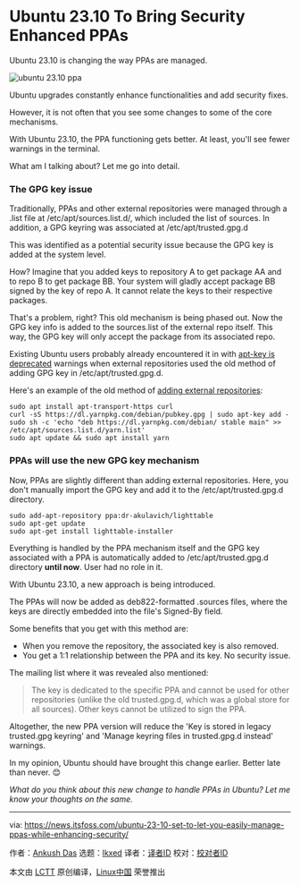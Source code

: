 [#]: subject: "Ubuntu 23.10 To Bring Security Enhanced PPAs"
[#]: via: "https://news.itsfoss.com/ubuntu-23-10-set-to-let-you-easily-manage-ppas-while-enhancing-security/"
[#]: author: "Ankush Das https://news.itsfoss.com/author/ankush/"
[#]: collector: "lkxed"
[#]: translator: " "
[#]: reviewer: " "
[#]: publisher: " "
[#]: url: " "

Ubuntu 23.10 To Bring Security Enhanced PPAs
======

Ubuntu 23.10 is changing the way PPAs are managed.

![ubuntu 23.10 ppa][1]

Ubuntu upgrades constantly enhance functionalities and add security fixes.

However, it is not often that you see some changes to some of the core mechanisms.

With Ubuntu 23.10, the PPA functioning gets better. At least, you'll see fewer warnings in the terminal.

What am I talking about? Let me go into detail.

### The GPG key issue

Traditionally, PPAs and other external repositories were managed through a .list file at /etc/apt/sources.list.d/, which included the list of sources. In addition, a GPG keyring was associated at /etc/apt/trusted.gpg.d

This was identified as a potential security issue because the GPG key is added at the system level.

How? Imagine that you added keys to repository A to get package AA and to repo B to get package BB. Your system will gladly accept package BB signed by the key of repo A. It cannot relate the keys to their respective packages.

That's a problem, right? This old mechanism is being phased out. Now the GPG key info is added to the sources.list of the external repo itself. This way, the GPG key will only accept the package from its associated repo.

Existing Ubuntu users probably already encountered it in with [apt-key is deprecated][2] warnings when external repositories used the old method of adding GPG key in /etc/apt/trusted.gpg.d.

Here's an example of the old method of [adding external repositories][3]:

```
sudo apt install apt-transport-https curl
curl -sS https://dl.yarnpkg.com/debian/pubkey.gpg | sudo apt-key add -
sudo sh -c 'echo "deb https://dl.yarnpkg.com/debian/ stable main" >> /etc/apt/sources.list.d/yarn.list'
sudo apt update && sudo apt install yarn
```

### PPAs will use the new GPG key mechanism

Now, PPAs are slightly different than adding external repositories. Here, you don't manually import the GPG key and add it to the /etc/apt/trusted.gpg.d directory.

```
sudo add-apt-repository ppa:dr-akulavich/lighttable
sudo apt-get update
sudo apt-get install lighttable-installer
```

Everything is handled by the PPA mechanism itself and the GPG key associated with a PPA is automatically added to /etc/apt/trusted.gpg.d directory **until now**. User had no role in it.

With Ubuntu 23.10, a new approach is being introduced.

The PPAs will now be added as deb822-formatted .sources files, where the keys are directly embedded into the file's Signed-By field.

Some benefits that you get with this method are:

- When you remove the repository, the associated key is also removed.
- You get a 1:1 relationship between the PPA and its key. No security issue.

The mailing list where it was revealed also mentioned:

> The key is dedicated to the specific PPA and cannot be used for other repositories (unlike the old trusted.gpg.d, which was a global store for all sources). Other keys cannot be utilized to sign the PPA.

Altogether, the new PPA version will reduce the 'Key is stored in legacy trusted.gpg keyring' and 'Manage keyring files in trusted.gpg.d instead' warnings.

In my opinion, Ubuntu should have brought this change earlier. Better late than never. 😊

_What do you think about this new change to handle PPAs in Ubuntu? Let me know your thoughts on the same._

--------------------------------------------------------------------------------

via: https://news.itsfoss.com/ubuntu-23-10-set-to-let-you-easily-manage-ppas-while-enhancing-security/

作者：[Ankush Das][a]
选题：[lkxed][b]
译者：[译者ID](https://github.com/译者ID)
校对：[校对者ID](https://github.com/校对者ID)

本文由 [LCTT](https://github.com/LCTT/TranslateProject) 原创编译，[Linux中国](https://linux.cn/) 荣誉推出

[a]: https://news.itsfoss.com/author/ankush/
[b]: https://github.com/lkxed/
[1]: https://news.itsfoss.com/content/images/size/w1304/2023/05/ubuntu-better-ppa-management.png
[2]: https://itsfoss.com/apt-key-deprecated/?ref=news.itsfoss.com
[3]: https://itsfoss.com/adding-external-repositories-ubuntu/?ref=news.itsfoss.com
